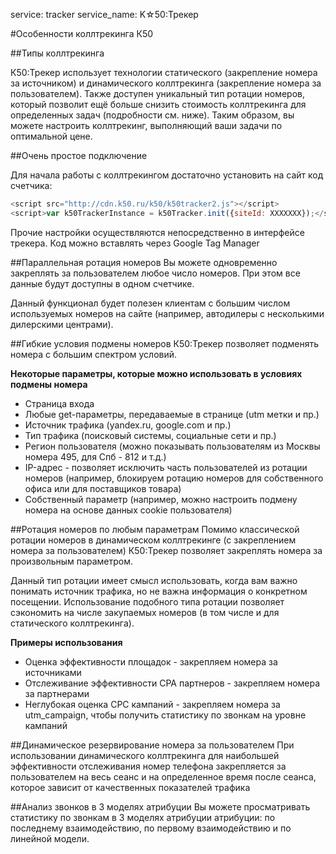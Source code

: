 service: tracker
service_name: K☆50:Трекер

#Особенности коллтрекинга К50

##Типы коллтрекинга

К50:Трекер использует технологии статического (закрепление номера за источником) и динамического коллтрекинга (закрепление номера за пользователем). Также доступен уникальный тип ротации номеров, который позволит ещё больше снизить стоимость коллтрекинга для определенных задач (подробности см. ниже).
Таким образом, вы можете настроить коллтрекинг, выполняющий ваши задачи по оптимальной цене.

##Очень простое подключение

Для начала работы с коллтрекингом достаточно установить на сайт код счетчика:

```js
<script src="http://cdn.k50.ru/k50/k50tracker2.js"></script>
<script>var k50TrackerInstance = k50Tracker.init({siteId: XXXXXXX});</script>
```
Прочие настройки осуществляются непосредственно в интерфейсе трекера.
Код можно вставлять через Google Tag Manager

##Параллельная ротация номеров
Вы можете одновременно закреплять за пользователем любое число номеров. При этом все данные будут доступны в одном счетчике.

Данный функционал будет полезен клиентам с большим числом используемых номеров на сайте (например, автодилеры с несколькими дилерскими центрами).

##Гибкие условия подмены номеров
К50:Трекер позволяет подменять номера с большим спектром условий.

**Некоторые параметры, которые можно использовать в условиях подмены номера**

+ Страница входа
+ Любые get-параметры, передаваемые в странице (utm метки и пр.)
+ Источник трафика (yandex.ru, google.com и пр.)
+ Тип трафика (поисковый системы, социальные сети и пр.)
+ Регион пользователя (можно показывать пользователям из Москвы номера 495, для Спб - 812 и т.д.)
+ IP-адрес - позволяет исключить часть пользователей из ротации номеров (например, блокируем ротацию номеров для собственного офиса или для поставщиков товара)
+ Собственный параметр (например, можно настроить подмену номера на основе данных cookie пользователя)

##Ротация номеров по любым параметрам
Помимо классической ротации номеров в динамическом коллтрекинге (с закреплением номера за пользователем) К50:Трекер позволяет закреплять номера за произвольным параметром.

Данный тип ротации имеет смысл использовать, когда вам важно понимать источник трафика, но не важна информация о конкретном посещении. Использование подобного типа ротации позволяет сэкономить на числе закупаемых номеров (в том числе и для статического коллтрекинга).

**Примеры использования**

+ Оценка эффективности площадок - закрепляем номера за источниками
+ Отслеживание эффективности CPA партнеров - закрепляем номера за партнерами
+ Неглубокая оценка CPC кампаний - закрепляем номера за utm_campaign, чтобы получить статистику по звонкам на уровне кампаний

##Динамическое резервирование номера за пользователем
При использовании динамического коллтрекинга для наибольшей эффективности отслеживания номер телефона закрепляется за пользователем на весь сеанс и на определенное время после сеанса, которое зависит от качественных показателей трафика

##Анализ звонков в 3 моделях атрибуции
Вы можете просматривать статистику по звонкам в 3 моделях атрибуции атрибуции: по последнему взаимодействию, по первому взаимодействию и по линейной модели.
